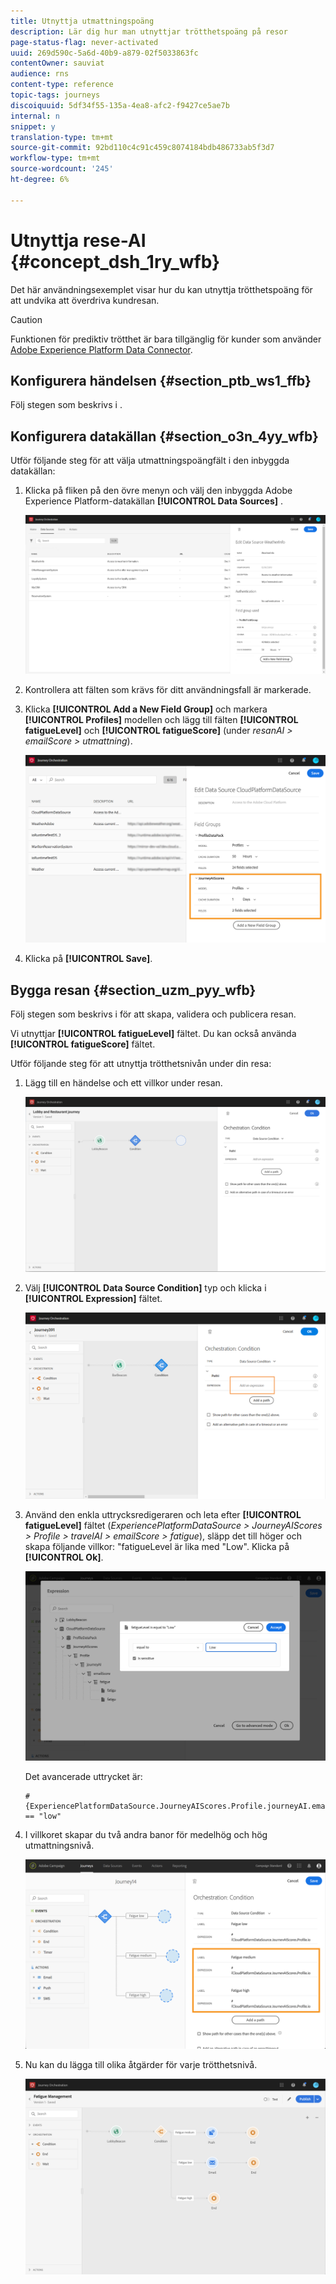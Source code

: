 ```yaml
---
title: Utnyttja utmattningspoäng
description: Lär dig hur man utnyttjar trötthetspoäng på resor
page-status-flag: never-activated
uuid: 269d590c-5a6d-40b9-a879-02f5033863fc
contentOwner: sauviat
audience: rns
content-type: reference
topic-tags: journeys
discoiquuid: 5df34f55-135a-4ea8-afc2-f9427ce5ae7b
internal: n
snippet: y
translation-type: tm+mt
source-git-commit: 92bd110c4c91c459c8074184bdb486733ab5f3d7
workflow-type: tm+mt
source-wordcount: '245'
ht-degree: 6%

---
```



# Utnyttja rese-AI {#concept_dsh_1ry_wfb}

Det här användningsexemplet visar hur du kan utnyttja trötthetspoäng för att undvika att överdriva kundresan.

>[!CAUTION]
>
>Funktionen för prediktiv trötthet är bara tillgänglig för kunder som använder [Adobe Experience Platform Data Connector](https://docs.adobe.com/content/help/en/campaign-standard/using/developing/mapping-campaign-and-aep-data/aep-about-data-connector.html).

## Konfigurera händelsen {#section_ptb_ws1_ffb}

Följ stegen som beskrivs i [](../event/about-events.md).

## Konfigurera datakällan {#section_o3n_4yy_wfb}

Utför följande steg för att välja utmattningspoängfält i den inbyggda datakällan:

1. Klicka på fliken på den övre menyn och välj den inbyggda Adobe Experience Platform-datakällan **[!UICONTROL Data Sources]** .

   ![](../assets/journey23.png)

1. Kontrollera att fälten som krävs för ditt användningsfall är markerade.
1. Klicka **[!UICONTROL Add a New Field Group]** och markera **[!UICONTROL Profiles]** modellen och lägg till fälten **[!UICONTROL fatigueLevel]** och **[!UICONTROL fatigueScore]** (under _resanAI > emailScore > utmattning_).

   ![](../assets/journeyuc3_1.png)

1. Klicka på **[!UICONTROL Save]**.

## Bygga resan {#section_uzm_pyy_wfb}

Följ stegen som beskrivs i [](../building-journeys/journey.md)för att skapa, validera och publicera resan.

Vi utnyttjar **[!UICONTROL fatigueLevel]** fältet. Du kan också använda **[!UICONTROL fatigueScore]** fältet.

Utför följande steg för att utnyttja trötthetsnivån under din resa:

1. Lägg till en händelse och ett villkor under resan.

   ![](../assets/journeyuc2_14.png)

1. Välj **[!UICONTROL Data Source Condition]** typ och klicka i **[!UICONTROL Expression]** fältet.

   ![](../assets/journeyuc3_2.png)

1. Använd den enkla uttrycksredigeraren och leta efter **[!UICONTROL fatigueLevel]** fältet (_ExperiencePlatformDataSource > JourneyAIScores > Profile > travelAI > emailScore > fatigue_), släpp det till höger och skapa följande villkor: &quot;fatigueLevel är lika med &quot;Low&quot;. Klicka på **[!UICONTROL Ok]**.

   ![](../assets/journeyuc3_3.png)

   Det avancerade uttrycket är:

   ```
   #{ExperiencePlatformDataSource.JourneyAIScores.Profile.journeyAI.emailScore.fatigue.fatigueLevel} == "low"
   ```

1. I villkoret skapar du två andra banor för medelhög och hög utmattningsnivå.

   ![](../assets/journeyuc3_4.png)

1. Nu kan du lägga till olika åtgärder för varje trötthetsnivå.

   ![](../assets/journeyuc3_5.png)
